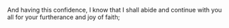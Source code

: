 And having this confidence, I know that I shall abide and continue with you all for your furtherance and joy of faith;
